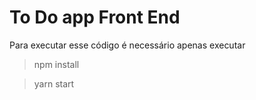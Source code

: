 # To Do app Front End

Para executar esse código é necessário apenas executar

> npm install

> yarn start
